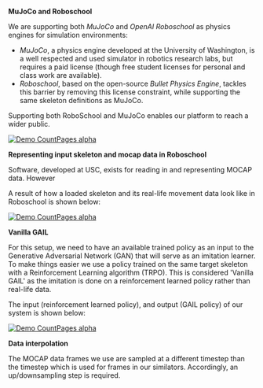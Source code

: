 **MuJoCo and Roboschool**

We are supporting both *MuJoCo* and *OpenAI Roboschool* as physics engines for simulation environments:

+ *MuJoCo*, a physics engine developed at the University of Washington, is a well respected and used simulator in robotics research labs, but requires a paid license (though free student licenses for personal and class work are available).
+ *Roboschool*, based on the open-source *Bullet Physics Engine*, tackles this barrier by removing this license constraint, while supporting the same skeleton definitions as MuJoCo.

Supporting both RoboSchool and MuJoCo enables our platform to reach a wider public.

[![Demo CountPages alpha](https://share.gifyoutube.com/KzB6Gb.gif)](https://www.youtube.com/watch?v=ek1j272iAmc)

**Representing input skeleton and mocap data in Roboschool**

Software, developed at USC, exists for reading in and representing MOCAP data. However

A result of how a loaded skeleton and its real-life movement data look like in Roboschool is shown below:

[![Demo CountPages alpha](https://share.gifyoutube.com/KzB6Gb.gif)](https://www.youtube.com/watch?v=ek1j272iAmc)

**Vanilla GAIL**

For this setup, we need to have an available trained policy as an input to the Generative Adversarial Network (GAN) that will serve as an imitation learner. To make things easier we use a policy trained on the same target skeleton with a Reinforcement Learning algorithm (TRPO). This is considered 'Vanilla GAIL' as the imitation is done on a reinforcement learned policy rather than real-life data.

The input (reinforcement learned policy), and output (GAIL policy) of our system is shown below:

[![Demo CountPages alpha](https://share.gifyoutube.com/KzB6Gb.gif)](https://www.youtube.com/watch?v=ek1j272iAmc)

**Data interpolation**

The MOCAP data frames we use are sampled at a different timestep than the timestep which is used for frames in our similators. Accordingly, an up/downsampling step is required.